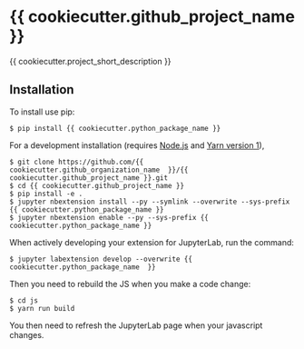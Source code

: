 # {{ cookiecutter.github_project_name }}

{{ cookiecutter.project_short_description }}

## Installation

To install use pip:

    $ pip install {{ cookiecutter.python_package_name }}

For a development installation (requires [Node.js](https://nodejs.org) and [Yarn version 1](https://classic.yarnpkg.com/)),

    $ git clone https://github.com/{{ cookiecutter.github_organization_name  }}/{{ cookiecutter.github_project_name }}.git
    $ cd {{ cookiecutter.github_project_name }}
    $ pip install -e .
    $ jupyter nbextension install --py --symlink --overwrite --sys-prefix {{ cookiecutter.python_package_name }}
    $ jupyter nbextension enable --py --sys-prefix {{ cookiecutter.python_package_name }}

When actively developing your extension for JupyterLab, run the command:

    $ jupyter labextension develop --overwrite {{ cookiecutter.python_package_name  }}

Then you need to rebuild the JS when you make a code change:

    $ cd js
    $ yarn run build

You then need to refresh the JupyterLab page when your javascript changes.
